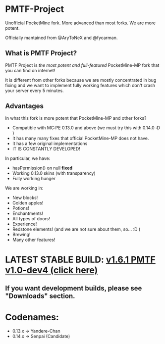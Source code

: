 # PMTF-Project

Unofficial PocketMine fork. More advanced than most forks. We are more potent.

Officially mantained from @AryToNeX and @fycarman.

## What is PMTF Project?

PMTF Project is *the most potent and full-featured* PocketMine-MP fork that you can find on internet!

It is different from other forks because we are mostly concentrated in bug fixing and we want to implement fully working features which don't crash your server every 5 minutes.

## Advantages

In what this fork is more potent that PocketMine-MP and other forks?

* Compatible with MC:PE 0.13.0 and above (we must try this with 0.14.0 :D )
* It has many many fixes that official PocketMine-MP does not have.
* It has a few original implementations
* IT IS CONSTANTLY DEVELOPED!

In particular, we have:

* hasPermission() on null **fixed**
* Working 0.13.0 skins (with transparency)
* Fully working hunger

We are working in:

* New blocks!
* Golden apples!
* Potions!
* Enchantments!
* All types of doors!
* Experience!
* Redstone elements! (and we are not sure about them, so... :D )
* Brewing!
* Many other features!

# LATEST STABLE BUILD: [v1.6.1 PMTF v1.0-dev4 (click here)](https://bitbucket.org/AryToNeX/pmtf-project/downloads/PMTF-Project_1.6.1dev%20PMTF%20v1.0-dev4.phar)
## If you want development builds, please see "Downloads" section.

# Codenames:

* 0.13.x -> Yandere-Chan
* 0.14.x -> Senpai (Candidate)